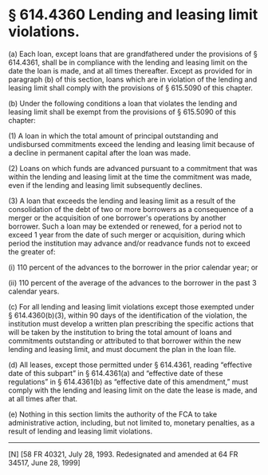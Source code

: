 # § 614.4360   Lending and leasing limit violations.

(a) Each loan, except loans that are grandfathered under the provisions of § 614.4361, shall be in compliance with the lending and leasing limit on the date the loan is made, and at all times thereafter. Except as provided for in paragraph (b) of this section, loans which are in violation of the lending and leasing limit shall comply with the provisions of § 615.5090 of this chapter. 


(b) Under the following conditions a loan that violates the lending and leasing limit shall be exempt from the provisions of § 615.5090 of this chapter: 


(1) A loan in which the total amount of principal outstanding and undisbursed commitments exceed the lending and leasing limit because of a decline in permanent capital after the loan was made. 


(2) Loans on which funds are advanced pursuant to a commitment that was within the lending and leasing limit at the time the commitment was made, even if the lending and leasing limit subsequently declines. 


(3) A loan that exceeds the lending and leasing limit as a result of the consolidation of the debt of two or more borrowers as a consequence of a merger or the acquisition of one borrower's operations by another borrower. Such a loan may be extended or renewed, for a period not to exceed 1 year from the date of such merger or acquisition, during which period the institution may advance and/or readvance funds not to exceed the greater of: 


(i) 110 percent of the advances to the borrower in the prior calendar year; or 


(ii) 110 percent of the average of the advances to the borrower in the past 3 calendar years. 


(c) For all lending and leasing limit violations except those exempted under § 614.4360(b)(3), within 90 days of the identification of the violation, the institution must develop a written plan prescribing the specific actions that will be taken by the institution to bring the total amount of loans and commitments outstanding or attributed to that borrower within the new lending and leasing limit, and must document the plan in the loan file. 


(d) All leases, except those permitted under § 614.4361, reading “effective date of this subpart” in § 614.4361(a) and “effective date of these regulations” in § 614.4361(b) as “effective date of this amendment,” must comply with the lending and leasing limit on the date the lease is made, and at all times after that.


(e) Nothing in this section limits the authority of the FCA to take administrative action, including, but not limited to, monetary penalties, as a result of lending and leasing limit violations. 



---

[N] [58 FR 40321, July 28, 1993. Redesignated and amended at 64 FR 34517, June 28, 1999]




